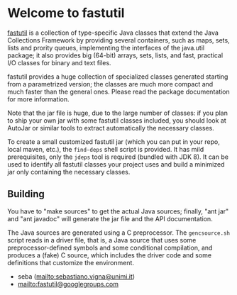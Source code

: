 # Welcome to fastutil

[fastutil](http://fastutil.di.unimi.it/) is a collection of type-specific Java
classes that extend the Java Collections Framework by providing several
containers, such as maps, sets, lists and prority queues, implementing the
interfaces of the java.util package; it also provides big (64-bit) arrays,
sets, lists, and fast, practical I/O classes for binary and text files.

fastutil provides a huge collection of specialized classes generated starting
from a parametrized version; the classes are much more compact and much faster
than the general ones. Please read the package documentation for more
information.

Note that the jar file is huge, due to the large number of classes: if you plan
to ship your own jar with some fastutil classes included, you should look at
AutoJar or similar tools to extract automatically the necessary classes.

To create a small customized fastutil jar (which you can put in your repo,
local maven, etc.), the `find-deps` shell script is provided. It has mild
prerequisites, only the `jdeps` tool is required (bundled with JDK 8). It can
be used to identify all fastutil classes your project uses and build a
minimized jar only containing the necessary classes.

## Building

You have to "make sources" to get the actual Java sources; finally, "ant jar"
and "ant javadoc" will generate the jar file and the API documentation.

The Java sources are generated using a C preprocessor. The `gencsource.sh`
script reads in a driver file, that is, a Java source that uses some
preprocessor-defined symbols and some conditional compilation, and produces a
(fake) C source, which includes the driver code and some definitions that
customize the environment.

* seba (<mailto:sebastiano.vigna@unimi.it>)
* <mailto:fastutil@googlegroups.com>
